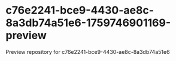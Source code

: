 # c76e2241-bce9-4430-ae8c-8a3db74a51e6-1759746901169-preview
Preview repository for c76e2241-bce9-4430-ae8c-8a3db74a51e6
